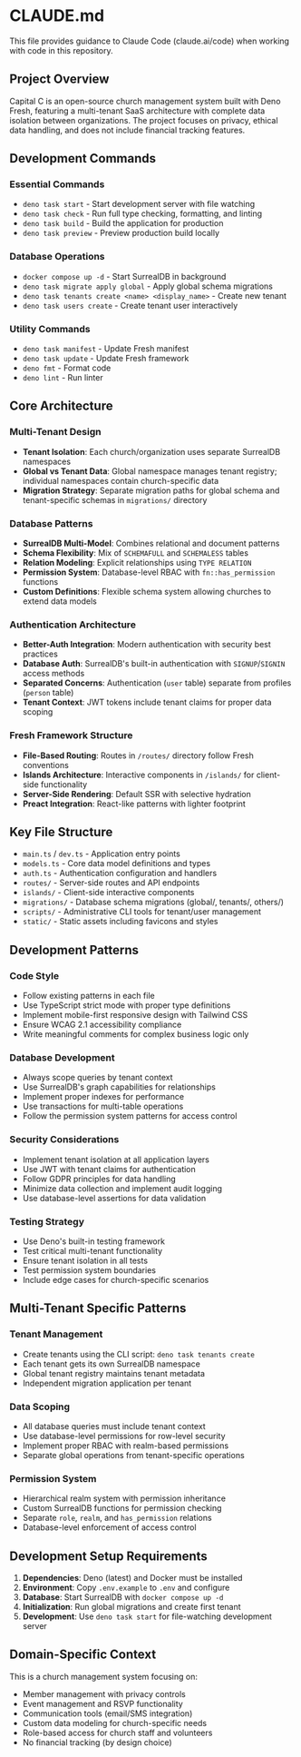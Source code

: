 # CLAUDE.md

This file provides guidance to Claude Code (claude.ai/code) when working with code in this repository.

## Project Overview

Capital C is an open-source church management system built with Deno Fresh, featuring a multi-tenant SaaS architecture with complete data isolation between organizations. The project focuses on privacy, ethical data handling, and does not include financial tracking features.

## Development Commands

### Essential Commands
- `deno task start` - Start development server with file watching
- `deno task check` - Run full type checking, formatting, and linting
- `deno task build` - Build the application for production
- `deno task preview` - Preview production build locally

### Database Operations
- `docker compose up -d` - Start SurrealDB in background
- `deno task migrate apply global` - Apply global schema migrations
- `deno task tenants create <name> <display_name>` - Create new tenant
- `deno task users create` - Create tenant user interactively

### Utility Commands
- `deno task manifest` - Update Fresh manifest
- `deno task update` - Update Fresh framework
- `deno fmt` - Format code
- `deno lint` - Run linter

## Core Architecture

### Multi-Tenant Design
- **Tenant Isolation**: Each church/organization uses separate SurrealDB namespaces
- **Global vs Tenant Data**: Global namespace manages tenant registry; individual namespaces contain church-specific data
- **Migration Strategy**: Separate migration paths for global schema and tenant-specific schemas in `migrations/` directory

### Database Patterns
- **SurrealDB Multi-Model**: Combines relational and document patterns
- **Schema Flexibility**: Mix of `SCHEMAFULL` and `SCHEMALESS` tables
- **Relation Modeling**: Explicit relationships using `TYPE RELATION`
- **Permission System**: Database-level RBAC with `fn::has_permission` functions
- **Custom Definitions**: Flexible schema system allowing churches to extend data models

### Authentication Architecture
- **Better-Auth Integration**: Modern authentication with security best practices
- **Database Auth**: SurrealDB's built-in authentication with `SIGNUP`/`SIGNIN` access methods
- **Separated Concerns**: Authentication (`user` table) separate from profiles (`person` table)
- **Tenant Context**: JWT tokens include tenant claims for proper data scoping

### Fresh Framework Structure
- **File-Based Routing**: Routes in `/routes/` directory follow Fresh conventions
- **Islands Architecture**: Interactive components in `/islands/` for client-side functionality
- **Server-Side Rendering**: Default SSR with selective hydration
- **Preact Integration**: React-like patterns with lighter footprint

## Key File Structure

- `main.ts` / `dev.ts` - Application entry points
- `models.ts` - Core data model definitions and types
- `auth.ts` - Authentication configuration and handlers
- `routes/` - Server-side routes and API endpoints
- `islands/` - Client-side interactive components
- `migrations/` - Database schema migrations (global/, tenants/, others/)
- `scripts/` - Administrative CLI tools for tenant/user management
- `static/` - Static assets including favicons and styles

## Development Patterns

### Code Style
- Follow existing patterns in each file
- Use TypeScript strict mode with proper type definitions
- Implement mobile-first responsive design with Tailwind CSS
- Ensure WCAG 2.1 accessibility compliance
- Write meaningful comments for complex business logic only

### Database Development
- Always scope queries by tenant context
- Use SurrealDB's graph capabilities for relationships
- Implement proper indexes for performance
- Use transactions for multi-table operations
- Follow the permission system patterns for access control

### Security Considerations
- Implement tenant isolation at all application layers
- Use JWT with tenant claims for authentication
- Follow GDPR principles for data handling
- Minimize data collection and implement audit logging
- Use database-level assertions for data validation

### Testing Strategy
- Use Deno's built-in testing framework
- Test critical multi-tenant functionality
- Ensure tenant isolation in all tests
- Test permission system boundaries
- Include edge cases for church-specific scenarios

## Multi-Tenant Specific Patterns

### Tenant Management
- Create tenants using the CLI script: `deno task tenants create`
- Each tenant gets its own SurrealDB namespace
- Global tenant registry maintains tenant metadata
- Independent migration application per tenant

### Data Scoping
- All database queries must include tenant context
- Use database-level permissions for row-level security
- Implement proper RBAC with realm-based permissions
- Separate global operations from tenant-specific operations

### Permission System
- Hierarchical realm system with permission inheritance
- Custom SurrealDB functions for permission checking
- Separate `role`, `realm`, and `has_permission` relations
- Database-level enforcement of access control

## Development Setup Requirements

1. **Dependencies**: Deno (latest) and Docker must be installed
2. **Environment**: Copy `.env.example` to `.env` and configure
3. **Database**: Start SurrealDB with `docker compose up -d`
4. **Initialization**: Run global migrations and create first tenant
5. **Development**: Use `deno task start` for file-watching development server

## Domain-Specific Context

This is a church management system focusing on:
- Member management with privacy controls
- Event management and RSVP functionality
- Communication tools (email/SMS integration)
- Custom data modeling for church-specific needs
- Role-based access for church staff and volunteers
- No financial tracking (by design choice)